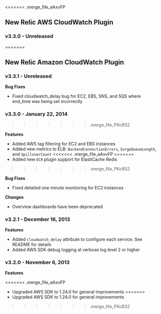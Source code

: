 <<<<<<< .merge_file_eAxvFP
## New Relic AWS CloudWatch Plugin ##

### v3.3.0 - Unreleased ###
=======
## New Relic Amazon CloudWatch Plugin ##

### v3.3.1 - Unreleased ###

**Bug Fixes**

* Fixed cloudwatch_delay bug for EC2, EBS, SNS, and SQS where end_time was being set incorrectly

### v3.3.0 - January 22, 2014 ###
>>>>>>> .merge_file_PKcBS2

**Features**

* Added AWS tag filtering for EC2 and EBS instances
* Added new metrics to ELB: `BackendConnectionErrors`, `SurgeQueueLength`, and `SpilloverCount`
<<<<<<< .merge_file_eAxvFP
=======
* Added new `ECR` plugin support for ElastiCache Redis
>>>>>>> .merge_file_PKcBS2

**Bug Fixes**

* Fixed detailed one minute monitoring for EC2 instances

**Changes**

* Overview dashboards have been deprecated

### v3.2.1 - December 16, 2013 ###

**Features**

* Added `cloudwatch_delay` attribute to configure each service. See README for details
* Added AWS SDK debug logging at verbose log level 2 or higher

### v3.2.0 - November 6, 2013 ###

**Features**

<<<<<<< .merge_file_eAxvFP
* Upgraded AWS SDK to 1.24.0 for general improvements
=======
* Upgraded AWS SDK to 1.24.0 for general improvements
>>>>>>> .merge_file_PKcBS2
